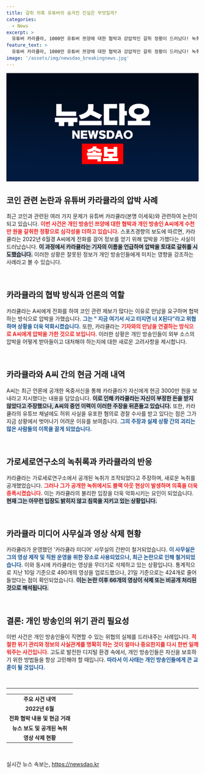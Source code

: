 ```yaml
---
title: 갈취 의혹 유튜버의 숨겨진 진실은 무엇일까?
categories:
  - News
excerpt: >
  유튜버 카라큘라, 1000만 유튜버 쯔양에 대한 협박과 강압적인 갈취 정황이 드러났다! 녹취록 공개 후 논란 확산, 자신을 보호하기 위한 조작 의혹까지. 과연 그의 운명은? 클릭하여 진실을 확인하세요!
feature_text: >
  유튜버 카라큘라, 1000만 유튜버 쯔양에 대한 협박과 강압적인 갈취 정황이 드러났다! 녹취록 공개 후 논란 확산, 자신을 보호하기 위한 조작 의혹까지. 과연 그의 운명은? 클릭하여 진실을 확인하세요!
image: '/assets/img/newsdao_breakingnews.jpg'
---
```


<p><img src="/assets/img/newsdao_breakingnews.jpg" alt="koreaapp 속보" /></p>

<h2 data-ke-size="size26">코인 관련 논란과 유튜버 카라큘라의 압박 사례</h2>

<p data-ke-size="size16">최근 코인과 관련된 여러 가지 문제가 유튜버 카라큘라(본명 이세욱)와 관련하여 논란이 되고 있습니다. <b><span style="color: #ee2323;">이번 사건은 개인 방송인 쯔양에 대한 협박과 개인 방송인 A씨에게 수천만 원을 갈취한 정황으로 심각성을 더하고 있습니다.</span></b> 스포츠경향의 보도에 따르면, 카라큘라는 2022년 6월경 A씨에게 전화를 걸어 정보를 얻기 위해 압박을 가했다는 사실이 드러났습니다. <b><span style="background-color: #21538527;">이 과정에서 카라큘라는 기자의 이름을 언급하며 압박을 토대로 갈취를 시도했습니다.</span></b> 이러한 상황은 잘못된 정보가 개인 방송인들에게 미치는 영향을 강조하는 사례라고 볼 수 있습니다.</p>

<p data-ke-size="size16">&nbsp;</p>

<h2 data-ke-size="size26">카라큘라의 협박 방식과 언론의 역할</h2>

<p data-ke-size="size16">카라큘라는 A씨에게 전화를 하여 코인 관련 제보가 많다는 이유로 만남을 요구하며 협박하는 방식으로 압박을 가했습니다. <b><span style="color: #1a5490;">그는 " 지금 여기서 사고 터지면 너 X된다"라고 위협하며 상황을 더욱 악화시켰습니다.</span></b> 또한, 카라큘라는 <b><span style="color: #ee2323;">기자와의 만남을 연결하는 방식으로 A씨에게 압박을 가한 것으로 보입니다.</span></b> 이러한 상황은 개인 방송인들이 외부 소스의 압박을 어떻게 받아들이고 대처해야 하는지에 대한 새로운 고려사항을 제시합니다.</p>

<p data-ke-size="size16">&nbsp;</p>

<h2 data-ke-size="size26">카라큘라와 A씨 간의 현금 거래 내역</h2>

<p data-ke-size="size16">A씨는 최근 언론에 공개한 옥중서신을 통해 카라큘라가 자신에게 현금 3000만 원을 보내라고 지시했다는 내용을 담았습니다. <b><span style="background-color: #21538527;">이로 인해 카라큘라는 자신이 부정한 돈을 받지 않았다고 주장했으나, A씨의 증언 이력이 이러한 주장을 뒤흔들고 있습니다.</span></b> 또한, 카라큘라의 유튜브 채널에도 허위 사실을 유포한 혐의로 경찰 수사를 받고 있다는 점은 그가 지금 상황에서 벗어나기 어려운 이유를 보여줍니다. <b><span style="color: #1a5490;">그의 주장과 실제 상황 간의 괴리는 많은 사람들의 이목을 끌게 되었습니다.</span></b></p>

<p data-ke-size="size16">&nbsp;</p>

<h2 data-ke-size="size26">가로세로연구소의 녹취록과 카라큘라의 반응</h2>

<p data-ke-size="size16">카라큘라는 가로세로연구소에서 공개된 녹취가 조작되었다고 주장하며, 새로운 녹취를 공개했었습니다. <b><span style="color: #ee2323;">그러나 그가 공개한 녹취에서도 블랙 아웃 현상이 발생하며 의혹을 더욱 증폭시켰습니다.</span></b> 이는 카라큘라의 불리한 입장을 더욱 악화시키는 요인이 되었습니다. <b><span style="background-color: #21538527;">현재 그는 아무런 입장도 밝히지 않고 침묵을 지키고 있는 상황입니다.</span></b></p>

<p data-ke-size="size16">&nbsp;</p>

<h2 data-ke-size="size26">카라큘라 미디어 사무실과 영상 삭제 현황</h2>

<p data-ke-size="size16">카라큘라가 운영했던 '카라큘라 미디어' 사무실의 간판이 철거되었습니다. <b><span style="color: #1a5490;">이 사무실은 그의 영상 제작 및 직원 운영을 위한 장소로 사용되었으나, 최근 논란으로 인해 철거되었습니다.</span></b> 이와 동시에 카라큘라는 영상을 무더기로 삭제하고 있는 상황입니다. 통계적으로 지난 10일 기준으로 490개의 영상을 업로드했으나, 21일 기준으로는 424개로 줄어들었다는 점이 확인되었습니다. <b><span style="background-color: #21538527;">이는 논란 이후 66개의 영상이 삭제 또는 비공개 처리된 것으로 해석됩니다.</span></b></p>

<p data-ke-size="size16">&nbsp;</p>

<h2 data-ke-size="size26">결론: 개인 방송인의 위기 관리 필요성</h2>

<p data-ke-size="size16">이번 사건은 개인 방송인들이 직면할 수 있는 위협의 실체를 드러내주는 사례입니다. <b><span style="color: #ee2323;">적절한 위기 관리와 정보의 사실관계를 명확히 하는 것이 얼마나 중요한지를 다시 한번 일깨워주는 사건입니다.</span></b> 고도로 발전한 디지털 환경 속에서, 개인 방송인들은 자신을 보호하기 위한 방법들을 항상 고민해야 할 때입니다. <b><span style="color: #1a5490;">따라서 이 사태는 개인 방송인들에게 큰 교훈이 될 것입니다.</span></b></p>

<p data-ke-size="size16">&nbsp;</p>

<hr>

<table style="width: 100%;">
    <tr>
        <td style="text-align: center; height: 17px;"><b>주요 사건 내역</b></td>
    </tr>
    <tr>
        <td style="text-align: center; height: 17px;"><b>2022년 6월</b></td>
    </tr>
    <tr>
        <td style="text-align: center; height: 17px;"><b>전화 협박 내용 및 현금 거래</b></td>
    </tr>
    <tr>
        <td style="text-align: center; height: 17px;"><b>뉴스 보도 및 공개된 녹취</b></td>
    </tr>
    <tr>
        <td style="text-align: center; height: 17px;"><b>영상 삭제 현황</b></td>
    </tr>
</table> 

<p data-ke-size="size16">&nbsp;</p>
실시간 뉴스 속보는, <a href="https://newsdao.kr" rel="dofollow">https://newsdao.kr</a>


